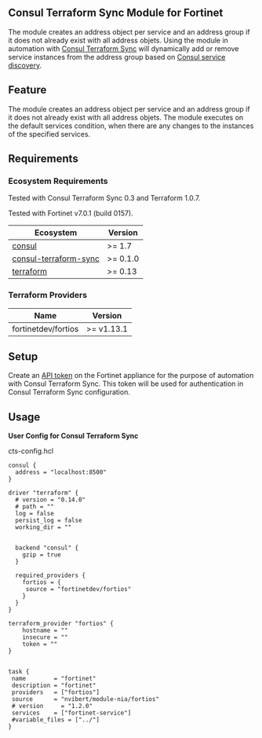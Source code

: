 ## Consul Terraform Sync Module for Fortinet

The module creates an address object per service and an address group if it does not already exist with all address objets. Using the module in automation with [Consul Terraform Sync](https://www.consul.io/docs/nia) will dynamically add or remove service instances from the address group based on [Consul service discovery](https://www.consul.io/).

## Feature

The module creates an address object per service and an address group if it does not already exist with all address objets. The module executes on the default services condition, when there are any changes to the instances of the specified services.

## Requirements

### Ecosystem Requirements

Tested with Consul Terraform Sync 0.3 and Terraform 1.0.7.

Tested with Fortinet v7.0.1 (build 0157).

| Ecosystem | Version |
|-----------|---------|
| [consul](https://www.consul.io/downloads) | >= 1.7 |
| [consul-terraform-sync](https://www.consul.io/docs/nia) | >= 0.1.0 |
| [terraform](https://www.terraform.io) | >= 0.13 |

### Terraform Providers

| Name | Version |
|------|---------|
| fortinetdev/fortios | >= v1.13.1 |

## Setup

Create an [API token](https://registry.terraform.io/providers/fortinetdev/fortios/latest/docs/guides/fgt_token) on the Fortinet appliance for the purpose of automation with Consul Terraform Sync. This token will be used for authentication in Consul Terraform Sync configuration.


## Usage

**User Config for Consul Terraform Sync**

cts-config.hcl
```hcl
consul {
  address = "localhost:8500"
}

driver "terraform" {
  # version = "0.14.0"
  # path = ""
  log = false
  persist_log = false
  working_dir = ""

  
  backend "consul" {
    gzip = true
  }

  required_providers {
    fortios = {
     source = "fortinetdev/fortios"
    }
  }
}

terraform_provider "fortios" {
    hostname = ""
    insecure = ""
    token = ""
}


task {
 name        = "fortinet"
 description = "fortinet"
 providers   = ["fortios"]
 source      = "nvibert/module-nia/fortios"
 # version     = "1.2.0"
 services    = ["fortinet-service"]
 #variable_files = ["../"]
}

```

